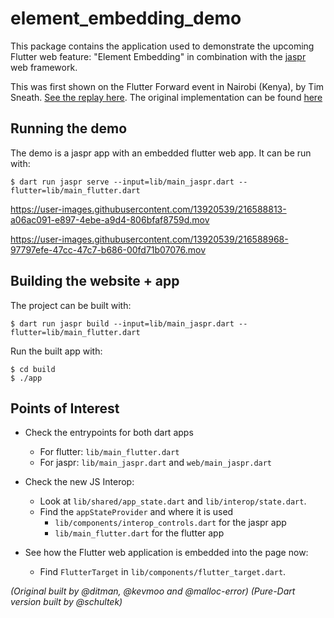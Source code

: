 # element_embedding_demo

This package contains the application used to demonstrate the
upcoming Flutter web feature: "Element Embedding" in combination with 
the [jaspr](https://github.com/schultek/jaspr) web framework.

This was first shown on the Flutter Forward event in Nairobi (Kenya), by Tim
Sneath. [See the replay here](https://www.youtube.com/watch?v=zKQYGKAe5W8&t=5799s).
The original implementation can be found [here](https://github.com/flutter/samples/tree/main/experimental/element_embedding_demo)

## Running the demo

The demo is a jaspr app with an embedded flutter web app. 
It can be run with:

```terminal
$ dart run jaspr serve --input=lib/main_jaspr.dart --flutter=lib/main_flutter.dart
```

https://user-images.githubusercontent.com/13920539/216588813-a06ac091-e897-4ebe-a9d4-806bfaf8759d.mov

https://user-images.githubusercontent.com/13920539/216588968-97797efe-47cc-47c7-b686-00fd71b07076.mov

## Building the website + app

The project can be built with:

```terminal
$ dart run jaspr build --input=lib/main_jaspr.dart --flutter=lib/main_flutter.dart
```

Run the built app with:

```terminal
$ cd build
$ ./app
```

## Points of Interest

* Check the entrypoints for both dart apps
  * For flutter: `lib/main_flutter.dart`
  * For jaspr: `lib/main_jaspr.dart` and `web/main_jaspr.dart`

* Check the new JS Interop:
  * Look at `lib/shared/app_state.dart` and `lib/interop/state.dart`.
  * Find the `appStateProvider` and where it is used
    * `lib/components/interop_controls.dart` for the jaspr app
    * `lib/main_flutter.dart` for the flutter app

* See how the Flutter web application is embedded into the page now:
  * Find `FlutterTarget` in `lib/components/flutter_target.dart`.

_(Original built by @ditman, @kevmoo and @malloc-error)_
_(Pure-Dart version built by @schultek)_
